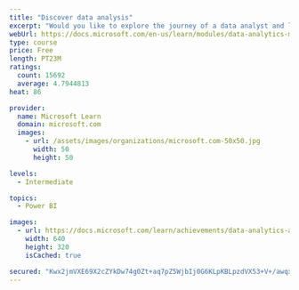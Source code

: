 ```yaml
---
title: "Discover data analysis"
excerpt: "Would you like to explore the journey of a data analyst and learn how a data analyst tells a story with data? In this module, you will explore the different roles in data and learn the different tasks of a data analyst."
webUrl: https://docs.microsoft.com/en-us/learn/modules/data-analytics-microsoft/
type: course
price: Free
length: PT23M
ratings:
  count: 15692
  average: 4.7944813
heat: 86

provider:
  name: Microsoft Learn
  domain: microsoft.com
  images:
    - url: /assets/images/organizations/microsoft.com-50x50.jpg
      width: 50
      height: 50

levels:
  - Intermediate

topics:
  - Power BI

images:
  - url: https://docs.microsoft.com/learn/achievements/data-analytics-and-microsoft-social.png
    width: 640
    height: 320
    isCached: true

secured: "Kwx2jmVXE69X2cZYkDw74g0Zt+aq7pZ5WjbIj0G6KLpKBLpzdVX53+V+/awqxxTuL3UvSFz5BQacVaE9pXdXlOJMNJMXZ5241i1h+mLXQjsaX+Bi1FQxBBxfROY6UwbJaYqCxFS/Q4U+8wDtWSjhtFUOw6eqNczSGKAwL9FavWnl+YdgD1OmZYQR4gl6gXhOzQwCm11sTCISJSfAUW9Dq3bHNOMdp6mJ0uAQmrQXuvoleFTNeMBMpI1atmRBNxGV5+QKjE5M18KH5u2kQtj+reX/sb53A5Z1Szbd5svKIAQ7IXrkNUe67aLK7rx5yRm9VJBJ3ZiFPkSSvDsJ1jv2ARgkLau74/VzPOOkH7gQ1L812IGXX+DDDb7pehfVGfoXOqeK/1neyo3idsQ0m4PmQn7/zgNgMb1fNF9c6JIp9ol0EziDU1SvojVW8WIx5bcX;06YEpiTUevahvNT/t3Hr1A=="
---
```


